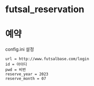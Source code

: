 # futsal_reservation
# 예약

config.ini 설정
```
url = http://www.futsalbase.com/login
id = 아이디
pwd = 비번
reserve_year = 2023
reserve_month = 07
```
